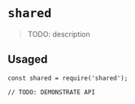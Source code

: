 # `shared`

> TODO: description

## Usaged

```
const shared = require('shared');

// TODO: DEMONSTRATE API
```
